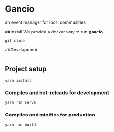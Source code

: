 # Gancio
an event manager for local communities

##Install
We provide a docker way to run **gancio**.

```
git clone 
```

##Development
```
```


## Project setup
```
yarn install
```

### Compiles and hot-reloads for development
```
yarn run serve
```

### Compiles and minifies for production
```
yarn run build
```